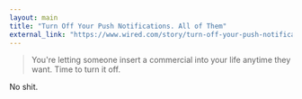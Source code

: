 ```yaml
---
layout: main
title: "Turn Off Your Push Notifications. All of Them"
external_link: "https://www.wired.com/story/turn-off-your-push-notifications/"
---
```

> You're letting someone insert a commercial into your life anytime they want. Time to turn it off.

No shit. 

